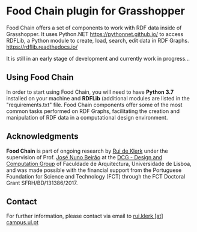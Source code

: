 # Food Chain plugin for Grasshopper

Food Chain offers a set of components to work with RDF data inside of Grasshopper. It uses Python.NET <https://pythonnet.github.io/> to access RDFLib, a Python module to create, load, search, edit data in RDF Graphs. <https://rdflib.readthedocs.io/>

It is still in an early stage of development and currently work in progress...

## Using Food Chain

In order to start using Food Chain, you will need to have **Python 3.7** installed on your machine and **RDFLib** (additional modules are listed in the "requirements.txt" file.
Food Chain components offer some of the most common tasks performed on RDF Graphs, facilitating the creation and manipulation of RDF data in a computational design environment.

## Acknowledgments

**Food Chain** is part of ongoing research by [Rui de Klerk](https://www.linkedin.com/in/rui-de-klerk/) under the supervision of Prof. [José Nuno Beirão](http://dcg.fa.utl.pt/authors/jose-beirao) at the [DCG - Design and Computation Group](http://dcg.fa.utl.pt/) of Faculdade de Arquitectura, Universidade de Lisboa, and was made possible with the financial support from the Portuguese Foundation for Science and Technology (FCT) through the FCT Doctoral Grant SFRH/BD/131386/2017.

## Contact

For further information, please contact via email to [rui.klerk \[at\] campus.ul.pt](mailto:rui.klerk@campus.ul.pt)
